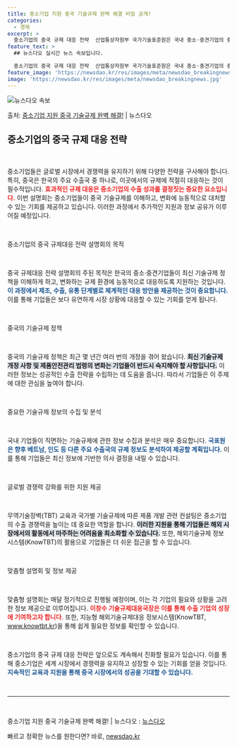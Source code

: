 ```yaml
---
title: 중소기업 지원 중국 기술규제 완벽 해결 비밀 공개!
categories:
  - 경제
excerpt: >
  중소기업의 중국 규제 대응 전략  산업통상자원부 국가기술표준원은 국내 중소·중견기업의 중국 수출 경쟁력 및 …
feature_text: >
  ## 뉴스다오 실시간 뉴스 속보입니다.

  중소기업의 중국 규제 대응 전략  산업통상자원부 국가기술표준원은 국내 중소·중견기업의 중국 수출 경쟁력 및 …
feature_image: 'https://newsdao.kr/res/images/meta/newsdao_breakingnews.jpg'
image: 'https://newsdao.kr/res/images/meta/newsdao_breakingnews.jpg'
---
```


![뉴스다오 속보](https://newsdao.kr/res/images/meta/newsdao_breakingnews.jpg)

<p>출처: <a href="https://newsdao.kr/5057" rel="dofollow">중소기업 지원 중국 기술규제 완벽 해결!</a> | 뉴스다오</p>

<h2 data-ke-size="size26">중소기업의 중국 규제 대응 전략</h2>

<p data-ke-size="size16">&nbsp;</p>

중소기업들은 글로벌 시장에서 경쟁력을 유지하기 위해 다양한 전략을 구사해야 합니다. 특히, 중국은 한국의 주요 수출국 중 하나로, 이곳에서의 규제에 적절히 대응하는 것이 필수적입니다. <b><span style="color: #ee2323;">효과적인 규제 대응은 중소기업의 수출 성과를 결정짓는 중요한 요소입니다.</span></b> 이번 설명회는 중소기업들이 중국 기술규제를 이해하고, 변화에 능동적으로 대처할 수 있는 기회를 제공하고 있습니다. 이러한 과정에서 추가적인 지원과 정보 공유가 이루어질 예정입니다. 

<p data-ke-size="size16">&nbsp;</p>

중소기업의 중국 규제대응 전략 설명회의 목적

<p data-ke-size="size16">&nbsp;</p>

중국 규제대응 전략 설명회의 주된 목적은 한국의 중소·중견기업들이 최신 기술규제 정책을 이해하게 하고, 변화하는 규제 환경에 능동적으로 대응하도록 지원하는 것입니다. <b><span style="color: #1a5490;">이 과정에서 제조, 수출, 유통 단계별로 체계적인 대응 방안을 제공하는 것이 중요합니다.</span></b> 이를 통해 기업들은 보다 유연하게 시장 상황에 대응할 수 있는 기회를 얻게 됩니다. 

<p data-ke-size="size16">&nbsp;</p>

중국의 기술규제 정책

<p data-ke-size="size16">&nbsp;</p>

중국의 기술규제 정책은 최근 몇 년간 여러 번의 개정을 겪어 왔습니다. <b><span style="background-color: #21538527;">최신 기술규제 개정 사항 및 제품안전관리 법령의 변화는 기업들이 반드시 숙지해야 할 사항입니다.</span></b> 이러한 정보는 성공적인 수출 전략을 수립하는 데 도움을 줍니다. 따라서 기업들은 이 주제에 대한 관심을 높여야 합니다.

<p data-ke-size="size16">&nbsp;</p>

중요한 기술규제 정보의 수집 및 분석

<p data-ke-size="size16">&nbsp;</p>

국내 기업들이 직면하는 기술규제에 관한 정보 수집과 분석은 매우 중요합니다. <b><span style="color: #1a5490;">국표원은 향후 베트남, 인도 등 다른 주요 수출국의 규제 정보도 분석하여 제공할 계획입니다.</span></b> 이를 통해 기업들은 최신 정보에 기반한 의사 결정을 내릴 수 있습니다. 

<p data-ke-size="size16">&nbsp;</p>

글로벌 경쟁력 강화를 위한 지원 제공

<p data-ke-size="size16">&nbsp;</p>

무역기술장벽(TBT) 교육과 국가별 기술규제에 따른 제품 개발 관련 컨설팅은 중소기업의 수출 경쟁력을 높이는 데 중요한 역할을 합니다. <b><span style="background-color: #21538527;">이러한 지원을 통해 기업들은 해외 시장에서의 활동에서 마주하는 어려움을 최소화할 수 있습니다.</span></b> 또한, 해외기술규제 정보시스템(KnowTBT)의 활용으로 기업들은 더 쉬운 접근을 할 수 있습니다.

<p data-ke-size="size16">&nbsp;</p>

맞춤형 설명회 및 정보 제공

<p data-ke-size="size16">&nbsp;</p>

맞춤형 설명회는 매달 정기적으로 진행될 예정이며, 이는 각 기업의 필요와 상황을 고려한 정보 제공으로 이루어집니다. <b><span style="color: #ee2323;">이창수 기술규제대응국장은 이를 통해 수출 기업의 성장에 기여하고자 합니다.</span></b> 또한, 지능형 해외기술규제대응 정보시스템(KnowTBT, www.knowtbt.kr)을 통해 쉽게 필요한 정보를 확인할 수 있습니다. 

<p data-ke-size="size16">&nbsp;</p>

중소기업의 중국 규제 대응 전략은 앞으로도 계속해서 진화할 필요가 있습니다. 이를 통해 중소기업은 세계 시장에서 경쟁력을 유지하고 성장할 수 있는 기회를 얻을 것입니다. <b><span style="color: #1a5490;">지속적인 교육과 지원을 통해 중국 시장에서의 성공을 기대할 수 있습니다.</span></b>

<p data-ke-size="size16">&nbsp;</p>

<hr/>

<p data-ke-size="size16">&nbsp;</p>

중소기업 지원 중국 기술규제 완벽 해결! | 뉴스다오  : <a href="https://newsdao.kr/5057">뉴스다오</a> 

빠르고 정확한 뉴스를 원한다면? 바로, <a href="https://newsdao.kr" rel="dofollow">newsdao.kr</a>


